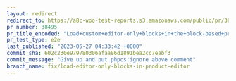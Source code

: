 ```yaml
---
layout: redirect
redirect_to: https://a8c-woo-test-reports.s3.amazonaws.com/public/pr/38495/e2e/index.html
pr_number: 38495
pr_title_encoded: "Load+custom+editor-only+blocks+in+the+block-based+product+editor"
pr_test_type: e2e
last_published: "2023-05-27 04:33:42 +0000"
commit_sha: 602c230e979780306afaa86d1891bea2cc7eabf3
commit_message: "Give up and put phpcs:ignore above comment"
branch_name: fix/load-editor-only-blocks-in-product-editor
---
```

